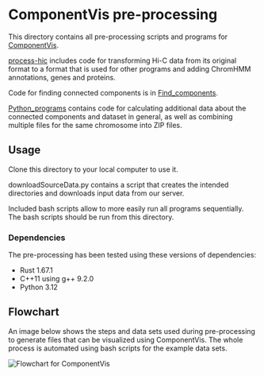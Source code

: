 # ComponentVis pre-processing
This directory contains all pre-processing scripts and programs for [ComponentVis](https://github.com/IMCS-Bioinformatics/ChromatinNetworkVisualisation/tree/main/Visualizations/ComponentVisualization).

[process-hic](./process-hic) includes code for transforming Hi-C data from its original format to a format that is used for other programs and adding ChromHMM annotations, genes and proteins.

Code for finding connected components is in [Find_components](./Find_components).

[Python_programs](./Python_programs) contains code for calculating additional data about the connected components and dataset in general, as well as combining multiple files for the same chromosome into ZIP files.

## Usage
Clone this directory to your local computer to use it.

downloadSourceData.py contains a script that creates the intended directories and downloads input data from our server.

Included bash scripts allow to more easily run all programs sequentially. The bash scripts should be run from this directory.

### Dependencies
The pre-processing has been tested using these versions of dependencies:
- Rust 1.67.1
- C++11 using g++ 9.2.0
- Python 3.12

## Flowchart
An image below shows the steps and data sets used during pre-processing to generate files that can be visualized using ComponentVis. The whole process is automated using bash scripts for the example data sets. 

![Flowchart for ComponentVis](https://github.com/IMCS-Bioinformatics/HiCCliqueGraphs/assets/119489036/80d2dd3b-dbb7-4372-9185-588cb0017a98)
